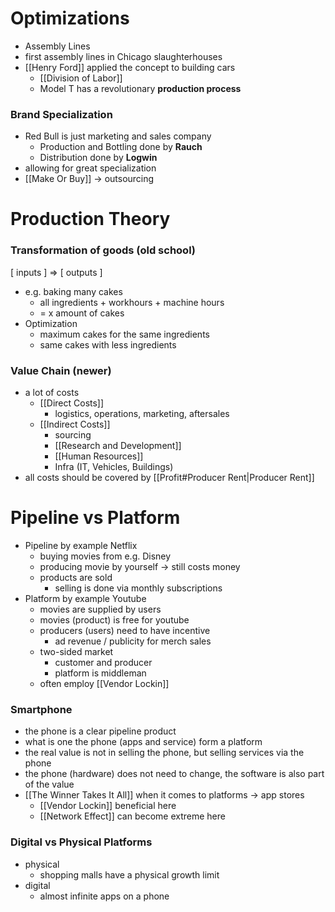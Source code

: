# Optimizations
- Assembly Lines
- first assembly lines in Chicago slaughterhouses
- [[Henry Ford]] applied the concept to building cars
	- [[Division of Labor]]
	- Model T has a revolutionary **production process**
### Brand Specialization
- Red Bull is just marketing and sales company
	- Production and Bottling done by **Rauch**
	- Distribution done by **Logwin**
- allowing for great specialization
- [[Make Or Buy]] -> outsourcing
# Production Theory
### Transformation of goods (old school)
[ inputs ] => [ outputs ]

- e.g. baking many cakes
	- all ingredients + workhours + machine hours
	- = x amount of cakes
- Optimization
	- maximum cakes for the same ingredients
	- same cakes with less ingredients
### Value Chain (newer)
- a lot of costs
	- [[Direct Costs]]
		- logistics, operations, marketing, aftersales
	- [[Indirect Costs]]
		- sourcing
		- [[Research and Development]]
		- [[Human Resources]]
		- Infra (IT, Vehicles, Buildings)
- all costs should be covered by [[Profit#Producer Rent|Producer Rent]] 
# Pipeline vs Platform
- Pipeline by example Netflix
	- buying movies from e.g. Disney
	- producing movie by yourself -> still costs money
	- products are sold
		- selling is done via monthly subscriptions
- Platform by example Youtube
	- movies are supplied by users
	- movies (product) is free for youtube
	- producers (users) need to have incentive
		- ad revenue / publicity for merch sales
	- two-sided market
		- customer and producer
		- platform is middleman
	- often employ [[Vendor Lockin]]
### Smartphone
- the phone is a clear pipeline product
- what is one the phone (apps and service) form a platform
- the real value is not in selling the phone, but selling services via the phone
- the phone (hardware) does not need to change, the software is also part of the value
- [[The Winner Takes It All]] when it comes to platforms -> app stores
	- [[Vendor Lockin]] beneficial here
	- [[Network Effect]] can become extreme here
### Digital vs Physical Platforms
- physical
	- shopping malls have a physical growth limit
- digital
	- almost infinite apps on a phone


